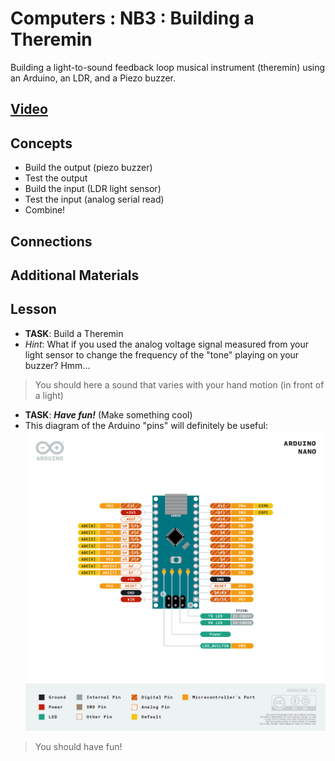 # Computers : NB3 : Building a Theremin
Building a light-to-sound feedback loop musical instrument (theremin) using an Arduino, an LDR, and a Piezo buzzer.

## [Video](https://vimeo.com/1033896646)

## Concepts
- Build the output (piezo buzzer)
- Test the output
- Build the input (LDR light sensor)
- Test the input (analog serial read)
- Combine!

## Connections

## Additional Materials

## Lesson
- **TASK**: Build a Theremin
- *Hint*: What if you used the analog voltage signal measured from your light sensor to change the frequency of the "tone" playing on your buzzer? Hmm...
> You should here a sound that varies with your hand motion (in front of a light)

- **TASK**: ***Have fun!*** (Make something cool)
- This diagram of the Arduino "pins" will definitely be useful: ![Arduino Pinout](/boxes/computers/_resources/images/pinout_arduino_nano.png)
> You should have fun!
